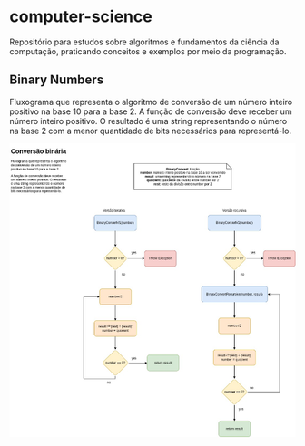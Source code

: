 # computer-science

Repositório para estudos sobre algoritmos e fundamentos da ciência da computação, praticando conceitos e exemplos por meio da programação.

## Binary Numbers

Fluxograma que representa o algoritmo de conversão de um número inteiro positivo na base 10 para a base 2.
A função de conversão deve receber um número inteiro positivo. O resultado é uma string representando o número na base 2 com a menor quantidade de bits necessários para representá-lo.

![Algoritmo1](binary-numbers/algorithms1.jpg)